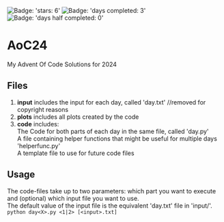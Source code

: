 ![Badge: 'stars: 6'](https://img.shields.io/badge/stars%20%E2%AD%90-6-yellow)
![Badge: 'days completed: 3'](https://img.shields.io/badge/days%20completed-3-blue)
![Badge: 'days half completed: 0'](https://img.shields.io/badge/days%20half%20completed-0-lightblue)
# AoC24
My Advent Of Code Solutions for 2024

## Files
1.  **input** includes the input for each day, called 'day<X>.txt' //removed for copyright reasons
2.  **plots** includes all plots created by the code
3.  **code** includes:\
  The Code for both parts of each day in the same file, called 'day<X>.py' \
  A file containing helper functions that might be useful for multiple days 'helperfunc.py' \
  A template file to use for future code files
  
## Usage
  The code-files take up to two parameters: which part you want to execute and (optional) which input file you want to use.\
  The default value of the input file is the equivalent 'day<X>.txt' file in 'input/'.\
  ```python day<X>.py <1|2> [<input>.txt] ```
